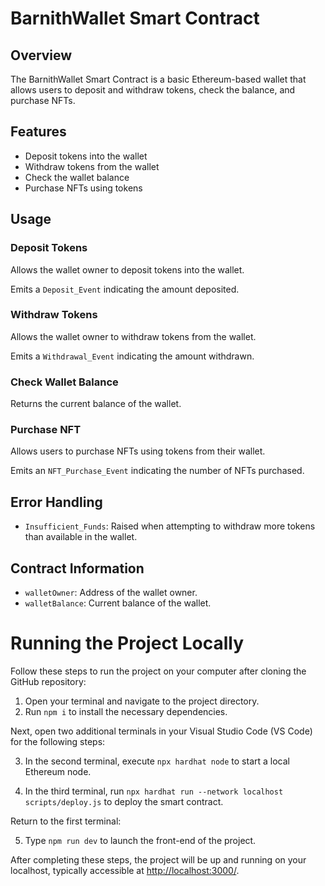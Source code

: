 # BarnithWallet Smart Contract

## Overview

The BarnithWallet Smart Contract is a basic Ethereum-based wallet that allows users to deposit and withdraw tokens, check the balance, and purchase NFTs.

## Features

- Deposit tokens into the wallet
- Withdraw tokens from the wallet
- Check the wallet balance
- Purchase NFTs using tokens

## Usage

### Deposit Tokens

Allows the wallet owner to deposit tokens into the wallet.

Emits a `Deposit_Event` indicating the amount deposited.

### Withdraw Tokens

Allows the wallet owner to withdraw tokens from the wallet.

Emits a `Withdrawal_Event` indicating the amount withdrawn.

### Check Wallet Balance

Returns the current balance of the wallet.

### Purchase NFT

Allows users to purchase NFTs using tokens from their wallet.

Emits an `NFT_Purchase_Event` indicating the number of NFTs purchased.

## Error Handling

- `Insufficient_Funds`: Raised when attempting to withdraw more tokens than available in the wallet.

## Contract Information

- `walletOwner`: Address of the wallet owner.
- `walletBalance`: Current balance of the wallet.


# Running the Project Locally

Follow these steps to run the project on your computer after cloning the GitHub repository:

1. Open your terminal and navigate to the project directory.
2. Run `npm i` to install the necessary dependencies.

Next, open two additional terminals in your Visual Studio Code (VS Code) for the following steps:

3. In the second terminal, execute `npx hardhat node` to start a local Ethereum node.

4. In the third terminal, run `npx hardhat run --network localhost scripts/deploy.js` to deploy the smart contract.

Return to the first terminal:

5. Type `npm run dev` to launch the front-end of the project.

After completing these steps, the project will be up and running on your localhost, typically accessible at [http://localhost:3000/](http://localhost:3000/).

